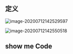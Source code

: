 ## 定义



![image-20200712142529597](C:\Users\Administrator\Desktop\note\设计模式\assert\image-20200712142529597.png)

![image-20200712142550518](C:\Users\Administrator\Desktop\note\设计模式\assert\image-20200712142550518.png)

## show me Code

